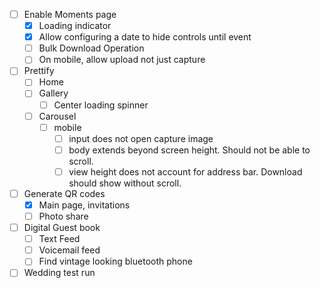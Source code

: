 - [ ] Enable Moments page
  - [x] Loading indicator
  - [x] Allow configuring a date to hide controls until event
  - [ ] Bulk Download Operation
  - [ ] On mobile, allow upload not just capture
- [ ] Prettify
  - [ ] Home
  - [ ] Gallery
    - [ ] Center loading spinner
  - [ ] Carousel
    - [ ] mobile
      - [ ] input does not open capture image
      - [ ] body extends beyond screen height. Should not be able to scroll.
      - [ ] view height does not account for address bar. Download should show without scroll.
- [ ] Generate QR codes
  - [x] Main page, invitations
  - [ ] Photo share
- [ ] Digital Guest book
  - [ ] Text Feed
  - [ ] Voicemail feed
  - [ ] Find vintage looking bluetooth phone
- [ ] Wedding test run
